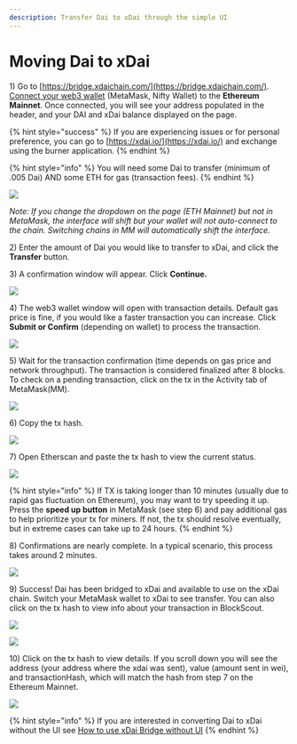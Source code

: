 ```yaml
---
description: Transfer Dai to xDai through the simple UI
---
```


# Moving Dai to xDai

1\) Go to [https://bridge.xdaichain.com/](https://bridge.xdaichain.com/). [Connect your web3 wallet](../wallets/metamask/metamask-setup.md) \(MetaMask, Nifty Wallet\) to the **Ethereum Mainnet**. Once connected, you will see your address populated in the header, and your DAI and xDai balance displayed on the page. 

{% hint style="success" %}
If you are experiencing issues or for personal preference, you can go to [https://xdai.io/](https://xdai.io/) and exchange using the burner application.
{% endhint %}

{% hint style="info" %}
You will need some Dai to transfer \(minimum of .005 Dai\) AND some ETH for gas \(transaction fees\).
{% endhint %}

![](../../.gitbook/assets/bridge1.jpg)

_Note: If you change the dropdown on the page \(ETH Mainnet\) but not in MetaMask, the interface will shift but your wallet will not auto-connect to the chain. Switching chains in MM will automatically shift the interface._

2\) Enter the amount of Dai you would like to transfer to xDai, and click the **Transfer** button.

3\) A confirmation window will appear. Click **Continue.**

![](../../.gitbook/assets/bridge2.jpeg)

4\) The web3 wallet window will open with transaction details. Default gas price is fine, if you would like a faster transaction you can increase. Click **Submit or Confirm** \(depending on wallet\) to process the transaction.

![](../../.gitbook/assets/bridge3.jpg)

5\) Wait for the transaction confirmation \(time depends on gas price and network throughput\). The transaction is considered finalized after 8 blocks. To check on a pending transaction, click on the tx in the Activity tab of MetaMask\(MM\).

![](../../.gitbook/assets/bridge4.jpg)

6\) Copy the tx hash.

![](../../.gitbook/assets/bridge5.jpg)

7\) Open Etherscan and paste the tx hash to view the current status.

![](../../.gitbook/assets/bridge6-etherscan.jpg)

{% hint style="info" %}
If TX is taking longer than 10 minutes \(usually due to rapid gas fluctuation on Ethereum\), you may want to try speeding it up. Press the **speed up button** in MetaMask \(see step 6\) and pay additional gas to help prioritize your tx for miners. If not, the tx should resolve eventually, but in extreme cases can take up to 24 hours.
{% endhint %}

8\) Confirmations are nearly complete. In a typical scenario, this process takes around 2 minutes.

![](../../.gitbook/assets/bridge7.jpg)

9\) Success! Dai has been bridged to xDai and available to use on the xDai chain. Switch your MetaMask wallet to xDai to see transfer. You can also click on the tx hash to view info about your transaction in BlockScout.

![](../../.gitbook/assets/bridge8.jpg)

![](../../.gitbook/assets/xdai22.jpg)

10\) Click on the tx hash to view details. If you scroll down you will see the address \(your address where the xdai was sent\), value \(amount sent in wei\), and transactionHash, which will match the hash from step 7 on the Ethereum Mainnet.

![](../../.gitbook/assets/bridge9.jpg)

{% hint style="info" %}
If you are interested in converting Dai to xDai without the UI see [How to use xDai Bridge without UI](https://docs.tokenbridge.net/xdai-bridge/how-to-use-xdai-bridge-without-ui) 
{% endhint %}

